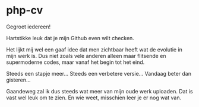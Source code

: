 # php-cv
Gegroet iedereen!

Hartstikke leuk dat je mijn Github even wilt checken.

Het lijkt mij wel een gaaf idee dat men zichtbaar heeft wat de evolutie in mijn werk is. Dus niet zoals vele anderen alleen maar flitsende en supermoderne codes, maar vanaf het begin tot het eind.

Steeds een stapje meer... Steeds een verbetere versie... Vandaag beter dan gisteren...

Gaandeweg zal ik dus steeds wat meer van mijn oude werk uploaden. Dat is vast wel leuk om te zien. En wie weet, misschien leer je er nog wat van.
